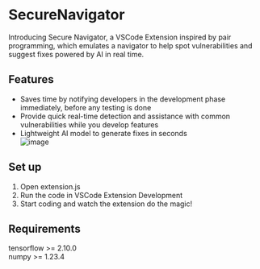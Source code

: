 # SecureNavigator

Introducing Secure Navigator, a VSCode Extension inspired by pair programming, which emulates a navigator to help spot vulnerabilities and suggest fixes powered by AI in real time.

## Features

- Saves time by notifying developers in the development phase immediately, before any testing is done
- Provide quick real-time detection and assistance with common vulnerabilities while you develop features
- Lightweight AI model to generate fixes in seconds <br>
![image](https://media.discordapp.net/attachments/256313888511885312/1038809598150328320/unknown.png)

## Set up

1. Open extension.js
2. Run the code in VSCode Extension Development
3. Start coding and watch the extension do the magic!

## Requirements

tensorflow >= 2.10.0 <br>
numpy >= 1.23.4

